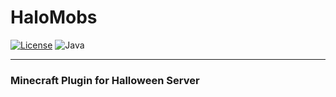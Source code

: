 # HaloMobs
[![License](https://img.shields.io/badge/License-Apache%202.0-blue.svg)](https://opensource.org/licenses/Apache-2.0)
![Java](https://img.shields.io/badge/Java-ED8B00?logo=java&logoColor=white)
-- -- --
### Minecraft Plugin for Halloween Server